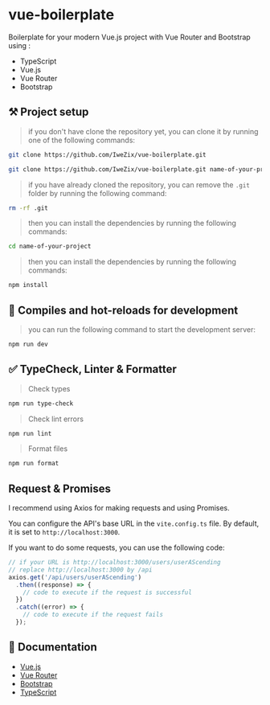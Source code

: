 # vue-boilerplate

Boilerplate for your modern Vue.js project with Vue Router and Bootstrap using :

- TypeScript
- Vue.js
- Vue Router
- Bootstrap

## ⚒️ Project setup

> if you don't have clone the repository yet, you can clone it by running one of the following commands:

```bash
git clone https://github.com/IweZix/vue-boilerplate.git
```

```bash
git clone https://github.com/IweZix/vue-boilerplate.git name-of-your-project
```

> if you have already cloned the repository, you can remove the `.git` folder by running the following command:

```bash
rm -rf .git
```

> then you can install the dependencies by running the following commands:

```bash
cd name-of-your-project
```

> then you can install the dependencies by running the following commands:

```bash
npm install
```

## 🔄 Compiles and hot-reloads for development

> you can run the following command to start the development server:

```bash
npm run dev
```

## ✅ TypeCheck, Linter & Formatter

> Check types

```bash
npm run type-check
```

> Check lint errors

```bash
npm run lint
```

> Format files

```bash
npm run format
```

## Request & Promises

I recommend using Axios for making requests and using Promises.

You can configure the API's base URL in the `vite.config.ts` file. By default, it is set to `http://localhost:3000`.

If you want to do some requests, you can use the following code:

```ts
// if your URL is http://localhost:3000/users/userAScending
// replace http://localhost:3000 by /api
axios.get('/api/users/userAScending')
  .then((response) => {
    // code to execute if the request is successful
  })
  .catch((error) => {
    // code to execute if the request fails
  });
```

## 📃 Documentation

- [Vue.js](https://v3.vuejs.org/)
- [Vue Router](https://router.vuejs.org)
- [Bootstrap](https://getbootstrap.com)
- [TypeScript](https://www.typescriptlang.org)
